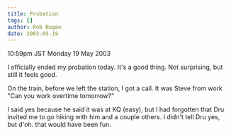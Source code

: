 ```yaml
---
title: Probation
tags: []
author: Rob Nugen
date: 2003-05-19
---
```


<p class=date>10:59pm JST Monday 19 May 2003</p>

<p>I officially ended my probation today.  It's a good thing.  Not
surprising, but still it feels good.</p>

<p>On the train, before we left the station, I got a call.  It was
Steve from work "Can you work overtime tomorrow?"</p>

<p>I said yes because he said it was at KQ (easy), but I had forgotten
that Dru invited me to go hiking with him and a couple others. I
didn't tell Dru yes, but d'oh.  that would have been fun.</p>

